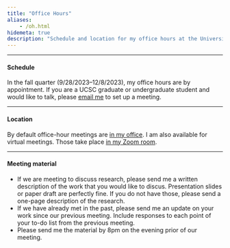 ```yaml
---
title: "Office Hours"
aliases:
    - /oh.html
hidemeta: true
description: "Schedule and location for my office hours at the University of California, Santa Cruz."
---
```


--- 

#### Schedule

In the fall quarter (9/28/2023–12/8/2023), my office hours are by appointment. If you are a UCSC graduate or undergraduate student and would like to talk, please [email me](mailto:pamichai@ucsc.edu) to set up a meeting. 

---

#### Location

By default office-hour meetings are [in my office](/location/). I am also available for virtual meetings. Those take place [in my Zoom room](https://ucsc.zoom.us/my/pmichaillat).

---

#### Meeting material

+ If we are meeting to discuss research, please send me a written description of the work that you would like to discus. Presentation slides or paper draft are perfectly fine. If you do not have those, please send a one-page description of the research. 
+ If we have already met in the past, please send me an update on your work since our previous meeting. Include responses to each point of your to-do list from the previous meeting. 
+ Please send me the material by 8pm on the evening prior of our meeting.